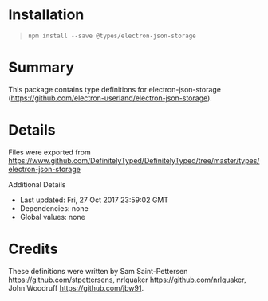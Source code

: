 # Installation
> `npm install --save @types/electron-json-storage`

# Summary
This package contains type definitions for electron-json-storage (https://github.com/electron-userland/electron-json-storage).

# Details
Files were exported from https://www.github.com/DefinitelyTyped/DefinitelyTyped/tree/master/types/electron-json-storage

Additional Details
 * Last updated: Fri, 27 Oct 2017 23:59:02 GMT
 * Dependencies: none
 * Global values: none

# Credits
These definitions were written by Sam Saint-Pettersen <https://github.com/stpettersens>, nrlquaker <https://github.com/nrlquaker>, John Woodruff <https://github.com/jbw91>.
